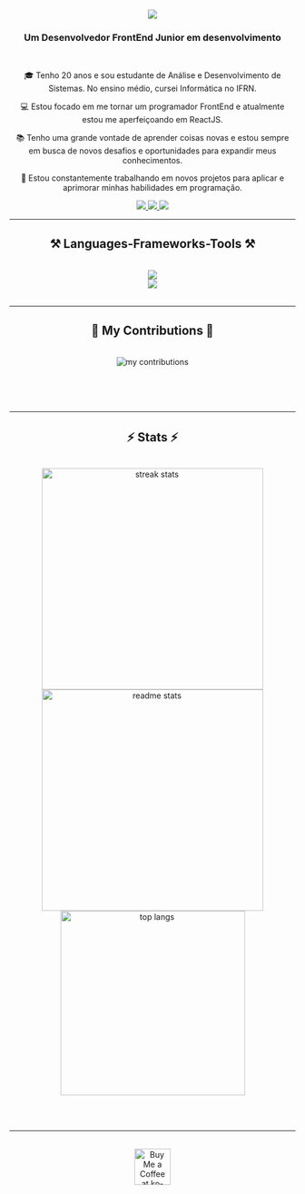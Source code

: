 <h1 align="center">
    <img src="https://readme-typing-svg.herokuapp.com/?font=Righteous&size=35&center=true&vCenter=true&width=500&height=70&duration=4000&lines=Hi+There!+%F0%9F%91%8B;+I%27m+Gustavo!" />
</h1>

<h3 align="center">Um Desenvolvedor FrontEnd Junior em desenvolvimento</h3>

<br>

<div align="center">
  
  🎓 Tenho 20 anos e sou estudante de Análise e Desenvolvimento de Sistemas. No ensino médio, cursei Informática no IFRN.

  💻 Estou focado em me tornar um programador FrontEnd e atualmente estou me aperfeiçoando em ReactJS.

  📚 Tenho uma grande vontade de aprender coisas novas e estou sempre em busca de novos desafios e oportunidades para expandir meus conhecimentos.

  🚀 Estou constantemente trabalhando em novos projetos para aplicar e aprimorar minhas habilidades em programação.

</div>

<div align="center"> 
  <a href="mailto:gustavoe.dev@gmail.com">
    <img src="https://img.shields.io/badge/Gmail-333333?style=for-the-badge&logo=gmail&logoColor=red" />
  </a>
  <a href="" target="_blank">
    <img src="https://img.shields.io/badge/LinkedIn-0077B5?style=for-the-badge&logo=linkedin&logoColor=white" target="_blank" />
  </a>
  <a href="" target="_blank">
     <img src="https://img.shields.io/badge/Portfolio-FF5722?style=for-the-badge&logo=todoist&logoColor=white" target="_blank" />
  </a>
</div>

<hr/>

<h2 align="center">⚒️ Languages-Frameworks-Tools ⚒️</h2>
<br/>

<div align="center">
    <img src="https://skillicons.dev/icons?i=html,css,tailwind,vscode,github,figma,git" /><br/>
    <img src="https://skillicons.dev/icons?i=javascript,typescript,react,cpp,java,python,django,bootstrap" /><br>
</div>

<br/>
<hr/>


<div align="center">
  <h2>🐍 My Contributions 🐍</h2>
  <br>
  <img alt="my contributions" src="https://github-contributions-api.deno.dev/GustavoeDev.svg" />
  
  <br/><br/><br/>
</div>

<hr/>

<h2 align="center">⚡ Stats ⚡</h2>
<br>
<div align=center>
    <img width=390 src="https://github-readme-streak-stats-salesp07.vercel.app/?user=GustavoeDev&count_private=true&theme=react&border_radius=10" alt="streak stats"/>
    <img width=390 src="https://github-readme-stats-salesp07.vercel.app/api?username=GustavoeDev&count_private=true&show_icons=true&theme=react&rank_icon=github&border_radius=10"      alt="readme stats" />
    <br/>
    <img width=325 align="center" src="https://github-readme-stats-salesp07.vercel.app/api/top-langs/?username=GustavoeDev&hide=HTML&langs_count=8&layout=compact&theme=react&border_radius=10&size_weight=0.5&count_weight=0.5&exclude_repo=github-readme-stats" alt="top langs" />
</div>

<br/><br/>

<hr/>

<br/>

<div align="center">
    <img height='64' style='border:0px;height:64px;' src='https://icons.veryicon.com/png/o/miscellaneous/foods-life/i-love-coffee.png' border='0' alt='Buy Me a Coffee at ko-fi.com' />
</div>
